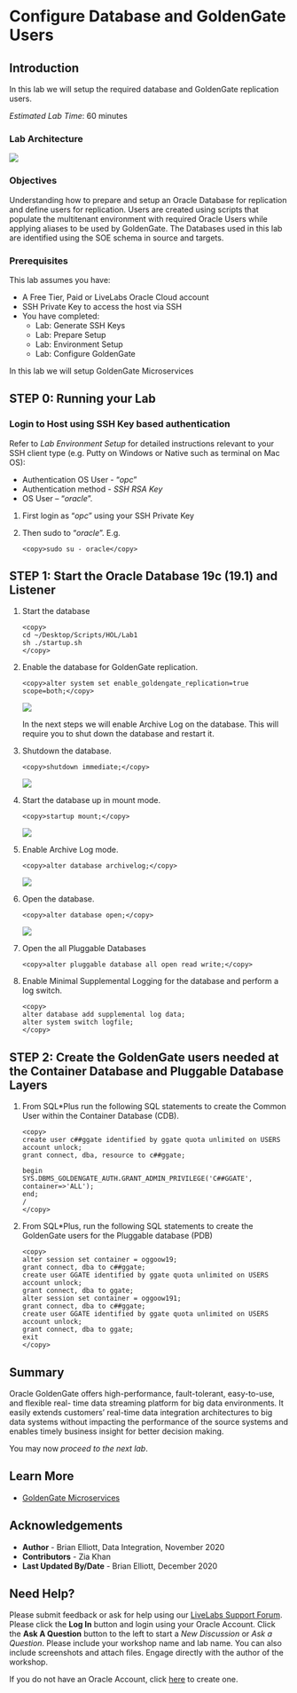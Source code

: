 # Configure Database and GoldenGate Users

## Introduction
In this lab we will setup the required database and GoldenGate replication users.

*Estimated Lab Time*:  60 minutes

### Lab Architecture
![](./images/ggmicroservicesarchitecture.png " ")

### Objectives
Understanding how to prepare and setup an Oracle Database for replication and define users for replication. Users are created using scripts that populate the multitenant environment with required Oracle Users while applying aliases to be used by GoldenGate. The Databases used in this lab are identified using the SOE schema in source and targets.

### Prerequisites
This lab assumes you have:
- A Free Tier, Paid or LiveLabs Oracle Cloud account
- SSH Private Key to access the host via SSH
- You have completed:
    - Lab: Generate SSH Keys
    - Lab: Prepare Setup
    - Lab: Environment Setup
    - Lab: Configure GoldenGate

In this lab we will setup GoldenGate Microservices

## **STEP 0**: Running your Lab
### Login to Host using SSH Key based authentication

Refer to *Lab Environment Setup* for detailed instructions relevant to your SSH client type (e.g. Putty on Windows or Native such as terminal on Mac OS):
  - Authentication OS User - “*opc*”
  - Authentication method - *SSH RSA Key*
  - OS User – “*oracle*”.

1. First login as “*opc*” using your SSH Private Key

2. Then sudo to “*oracle*”. E.g.

    ```
    <copy>sudo su - oracle</copy>
    ```

## **STEP 1:** Start the Oracle Database 19c (19.1) and Listener
1.	Start the database

    ```
    <copy>
    cd ~/Desktop/Scripts/HOL/Lab1  
    sh ./startup.sh
    </copy>
    ```

2. Enable the database for GoldenGate replication.

    ```
    <copy>alter system set enable_goldengate_replication=true scope=both;</copy>
    ```

    ![](./images/z2.png " ")

    In the next steps we will enable Archive Log on the database. This will require you to shut down the database and restart it.

4. Shutdown the database.

    ```
    <copy>shutdown immediate;</copy>
    ```

    ![](./images/z3.png " ")

5. Start the database up in mount mode.

    ```
    <copy>startup mount;</copy>
    ```

    ![](./images/z4.png " ")

6. Enable Archive Log mode.

    ```
    <copy>alter database archivelog;</copy>
    ```

    ![](./images/z5.png " ")

7. Open the database.

    ```
    <copy>alter database open;</copy>
    ```

    ![](./images/z6.png " ")

8.	Open the all Pluggable Databases

    ```
    <copy>alter pluggable database all open read write;</copy>
    ```

9. Enable Minimal Supplemental Logging for the database and perform a log switch.

    ```
    <copy>
    alter database add supplemental log data;
    alter system switch logfile;
    </copy>
    ```

## **STEP 2:** Create the GoldenGate users needed at the Container Database and Pluggable Database Layers
1. From SQL*Plus run the following SQL statements to create the Common User within the Container Database (CDB).

    ```
    <copy>
    create user c##ggate identified by ggate quota unlimited on USERS account unlock;
    grant connect, dba, resource to c##ggate;

    begin
    SYS.DBMS_GOLDENGATE_AUTH.GRANT_ADMIN_PRIVILEGE('C##GGATE', container=>'ALL');
    end;
    /
    </copy>
    ```

2. From SQL*Plus, run the following SQL statements to create the GoldenGate users for the Pluggable database (PDB)

    ```
    <copy>
    alter session set container = oggoow19;
    grant connect, dba to c##ggate;
    create user GGATE identified by ggate quota unlimited on USERS account unlock;
    grant connect, dba to ggate;
    alter session set container = oggoow191;
    grant connect, dba to c##ggate;
    create user GGATE identified by ggate quota unlimited on USERS account unlock;
    grant connect, dba to ggate;
    exit
    </copy>
    ```

## Summary
Oracle GoldenGate offers high-performance, fault-tolerant, easy-to-use, and flexible real- time data streaming platform for big data environments. It easily extends customers’ real-time data
integration architectures to big data systems without impacting the performance of the source systems and enables timely business insight for better decision making.

You may now *proceed to the next lab*.

## Learn More

* [GoldenGate Microservices](https://docs.oracle.com/en/middleware/goldengate/core/19.1/understanding/getting-started-oracle-goldengate.html#GUID-F317FD3B-5078-47BA-A4EC-8A138C36BD59)

## Acknowledgements
* **Author** - Brian Elliott, Data Integration, November 2020
* **Contributors** - Zia Khan
* **Last Updated By/Date** - Brian Elliott, December 2020

## Need Help?
Please submit feedback or ask for help using our [LiveLabs Support Forum](https://community.oracle.com/tech/developers/categories/livelabsdiscussions). Please click the **Log In** button and login using your Oracle Account. Click the **Ask A Question** button to the left to start a *New Discussion* or *Ask a Question*.  Please include your workshop name and lab name.  You can also include screenshots and attach files.  Engage directly with the author of the workshop.

If you do not have an Oracle Account, click [here](https://profile.oracle.com/myprofile/account/create-account.jspx) to create one.
